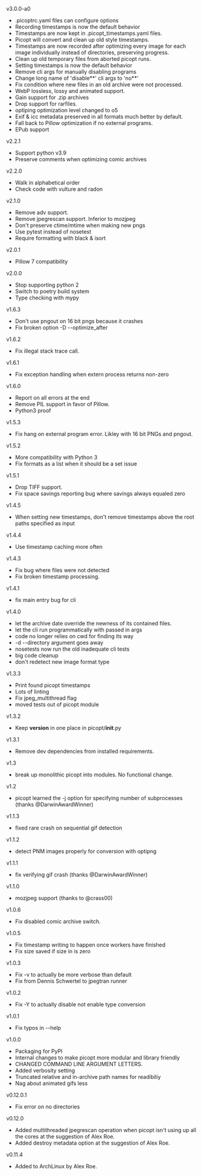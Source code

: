 v3.0.0-a0

- .picoptrc.yaml files can configure options
- Recording timestamps is now the default behavior
- Timestamps are now kept in .picopt_timestamps.yaml files.
- Picopt will convert and clean up old style timestamps.
- Timestamps are now recorded after optimizing every image for
  each image individually instead of directories, preserving progress.
- Clean up old temporary files from aborted picopt runs.
- Setting timestamps is now the default behavior
- Remove cli args for manually disabling programs
- Change long name of 'disable*\*' cli args to 'no*\*'
- Fix condition where new files in an old archive were not processed.
- WebP lossless, lossy and animated support.
- Gain support for .zip archives
- Drop support for rarfiles.
- optiping optimization level changed to o5
- Exif & icc metadata preserved in all formats much better by default.
- Fall back to Pillow optimization if no external programs.
- EPub support

v2.2.1

- Support python v3.9
- Preserve comments when optimizing comic archives

v2.2.0

- Walk in alphabetical order
- Check code with vulture and radon

v2.1.0

- Remove adv support.
- Remove jpegrescan support. Inferior to mozjpeg
- Don't preserve ctime/mtime when making new pngs
- Use pytest instead of nosetest
- Require formatting with black & isort

v2.0.1

- Pillow 7 compatibility

v2.0.0

- Stop supporting python 2
- Switch to poetry build system
- Type checking with mypy

v1.6.3

- Don't use pngout on 16 bit pngs because it crashes
- Fix broken option -D --optimize_after

v1.6.2

- Fix illegal stack trace call.

v1.6.1

- Fix exception handling when extern process returns non-zero

v1.6.0

- Report on all errors at the end
- Remove PIL support in favor of Pillow.
- Python3 proof

v1.5.3

- Fix hang on external program error. Likley with 16 bit PNGs and pngout.

v1.5.2

- More compatibility with Python 3
- Fix formats as a list when it should be a set issue

v1.5.1

- Drop TIFF support.
- Fix space savings reporting bug where savings always equaled zero

v1.4.5

- When setting new timestamps, don't remove timestamps above the root paths specified as input

v1.4.4

- Use timestamp caching more often

v1.4.3

- Fix bug where files were not detected
- Fix broken timestamp processing.

v1.4.1

- fix main entry bug for cli

v1.4.0

- let the archive date override the newness of its contained files.
- let the cli run programmatically with passed in args
- code no longer relies on cwd for finding its way
- -d --directory argument goes away
- nosetests now run the old inadequate cli tests
- big code cleanup
- don't redetect new image format type

v1.3.3

- Print found picopt timestamps
- Lots of linting
- Fix jpeg_multithread flag
- moved tests out of picopt module

v1.3.2

- Keep **version** in one place in picopt/**init**.py

v1.3.1

- Remove dev dependencies from installed requirements.

v1.3

- break up monolithic picopt into modules. No functional change.

v1.2

- picopt learned the -j option for specifying number of subprocesses (thanks @DarwinAwardWinner)

v1.1.3

- fixed rare crash on sequential gif detection

v1.1.2

- detect PNM images properly for conversion with optipng

v1.1.1

- fix verifying gif crash (thanks @DarwinAwardWinner)

v1.1.0

- mozjpeg support (thanks to @crass00)

v1.0.6

- Fix disabled comic archive switch.

v1.0.5

- Fix timestamp writing to happen once workers have finished
- Fix size saved if size in is zero

v1.0.3

- Fix -v to actually be more verbose than default
- Fix from Dennis Schwertel to jpegtran runner

v1.0.2

- Fix -Y to actually disable not enable type conversion

v1.0.1

- Fix typos in --help

v1.0.0

- Packaging for PyPI
- Internal changes to make picopt more modular and library friendly
- CHANGED COMMAND LINE ARGUMENT LETTERS.
- Added verbosity setting
- Truncated relative and in-archive path names for readibiliy
- Nag about animated gifs less

v0.12.0.1

- Fix error on no directories

v0.12.0

- Added multithreaded jpegrescan operation when picopt isn't using up all the cores at the suggestion of Alex Roe.
- Added destroy metadata option at the suggestion of Alex Roe.

v0.11.4

- Added to ArchLinux by Alex Roe.
